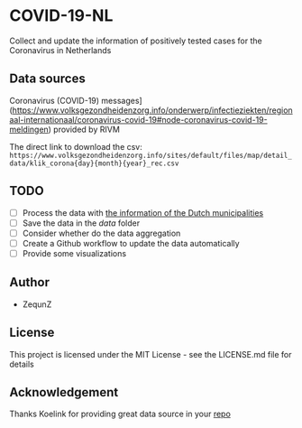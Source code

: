 # COVID-19-NL
Collect and update the information of positively tested cases for the Coronavirus in Netherlands

## Data sources

Coronavirus (COVID-19) messages](https://www.volksgezondheidenzorg.info/onderwerp/infectieziekten/regionaal-internationaal/coronavirus-covid-19#node-coronavirus-covid-19-meldingen) provided by RIVM

The direct link to download the csv:
`https://www.volksgezondheidenzorg.info/sites/default/files/map/detail_data/klik_corona{day}{month}{year}_rec.csv`

## TODO
- [ ] Process the data with [the information of the Dutch municipalities](https://www.cbs.nl/-/media/_excel/2020/03/gemeenten%20alfabetisch%202020.xlsx)
- [ ] Save the data in the _data_ folder
- [ ] Consider whether do the data aggregation
- [ ] Create a Github workflow to update the data automatically
- [ ] Provide some visualizations

## Author
- ZequnZ

## License
This project is licensed under the MIT License - see the LICENSE.md file for details

## Acknowledgement
Thanks Koelink for providing great data source in your [repo](https://github.com/Koelink/COVID-19-NLDATA) 